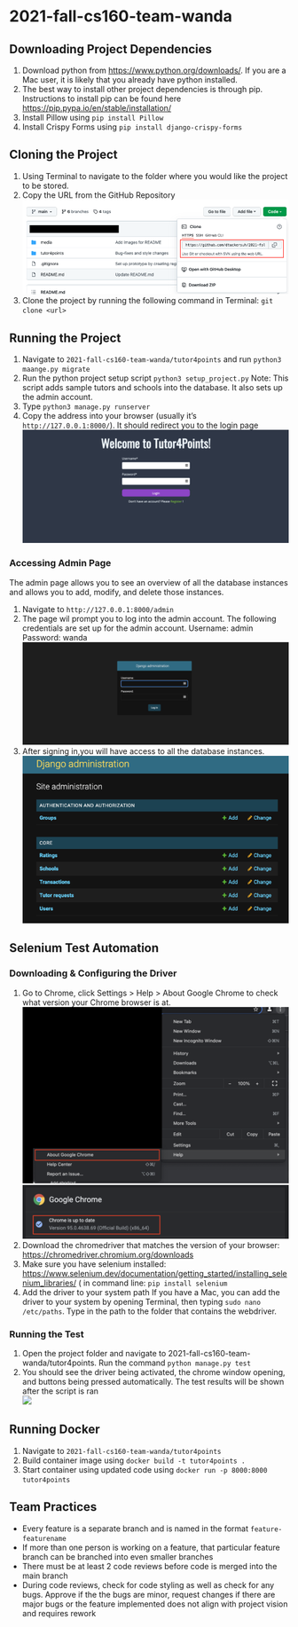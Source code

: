 # 2021-fall-cs160-team-wanda

## Downloading Project Dependencies
1. Download python from https://www.python.org/downloads/. If you are a Mac user, it is likely that you already have python installed.
2. The best way to install other project dependencies is through pip. Instructions to install pip can be found here https://pip.pypa.io/en/stable/installation/
3. Install Pillow using ```pip install Pillow```
4. Install Crispy Forms using ```pip install django-crispy-forms```

## Cloning the Project
1. Using Terminal to navigate to the folder where you would like the project to be stored.
2. Copy the URL from the GitHub Repository
![](media/repoURL.png)
4. Clone the project by running the following command in Terminal: ```git clone <url>```

## Running the Project
1. Navigate to ```2021-fall-cs160-team-wanda/tutor4points``` and run ```python3 maange.py migrate```
2. Run the python project setup script ```python3 setup_project.py```
Note: This script adds sample tutors and schools into the database. It also sets up the admin account. 
3. Type ```python3 manage.py runserver```
4. Copy the address into your browser (usually it’s ```http://127.0.0.1:8000/```). It should redirect you to the login page
![](media/loginPage.png)

### Accessing Admin Page
The admin page allows you to see an overview of all the database instances and allows you to add, modify, and delete those instances.
1. Navigate to ```http://127.0.0.1:8000/admin```
2. The page wil prompt you to log into the admin account. The following credentials are set up for the admin account.
Username: admin
Password: wanda
![](media/adminLogin.png)
3. After signing in,you will have access to all the database instances.
![](media/adminHomepage.png)

## Selenium Test Automation
### Downloading & Configuring the Driver
1. Go to Chrome, click Settings > Help > About Google Chrome to check what version your Chrome browser is at.
![](media/aboutChromeMenu.png)
![](media/viewChromeVer.png)
3. Download the chromedriver that matches the version of your browser: https://chromedriver.chromium.org/downloads <br>
4. Make sure you have selenium installed: https://www.selenium.dev/documentation/getting_started/installing_selenium_libraries/ ( in command line: ```pip install selenium``` <br>
5. Add the driver to your system path
If you have a Mac, you can add the driver to your system by opening Terminal, then typing ```sudo nano /etc/paths```. Type in the path to the folder that contains the webdriver.<br>
### Running the Test
1. Open the project folder and navigate to 2021-fall-cs160-team-wanda/tutor4points. Run the command
```python manage.py test```<br>
2. You should see the driver being activated, the chrome window opening, and buttons being pressed automatically. The test results will be shown after the script is ran<br>
![](media/testResult.png)

## Running Docker
1. Navigate to ```2021-fall-cs160-team-wanda/tutor4points```
2. Build container image using ```docker build -t tutor4points .```
3. Start container using updated code using ```docker run -p 8000:8000 tutor4points```

## Team Practices
* Every feature is a separate branch and is named in the format ```feature-featurename```
* If more than one person is working on a feature, that particular feature branch can be branched into even smaller branches
* There must be at least 2 code reviews before code is merged into the main branch
* During code reviews, check for code styling as well as check for any bugs. Approve if the the bugs are minor, request changes if there are major bugs or the feature implemented does not align with project vision and requires rework

